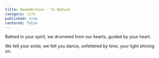 ```yaml
---
title: Remembrance - To Nadine
category: life
published: true
centered: false
---
```

Bathed in your spirit,
we drummed from our hearts,
guided by your heart.

We felt your smile,
we felt you dance,
unfettered by time,
your light shining on.
